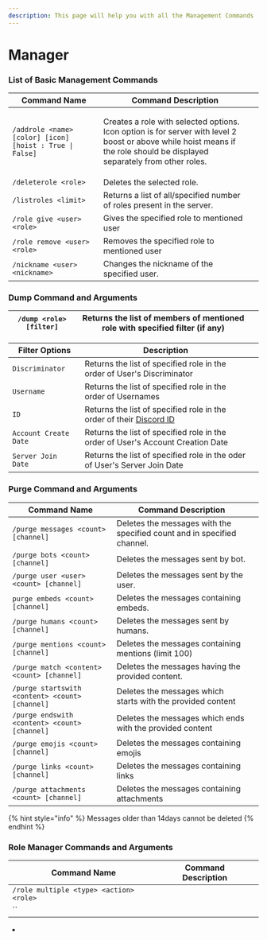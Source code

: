 ```yaml
---
description: This page will help you with all the Management Commands
---
```


# Manager

### List of Basic Management Commands

| Command Name                                             | Command Description                                                                                                                                                                  |   |
| -------------------------------------------------------- | ------------------------------------------------------------------------------------------------------------------------------------------------------------------------------------ | - |
| `/addrole <name> [color] [icon] [hoist : True \| False]` | <p>Creates a role with selected options.<br>Icon option is for server with level 2 boost or above while hoist means if the role should be displayed separately from other roles.</p> |   |
| `/deleterole <role>`                                     | Deletes the selected role.                                                                                                                                                           |   |
| `/listroles <limit>`                                     | Returns a list of all/specified number of roles present in the server.                                                                                                               |   |
| `/role give <user> <role>`                               | Gives the specified role to mentioned user                                                                                                                                           |   |
| `/role remove <user> <role>`                             | Removes the specified role to mentioned user                                                                                                                                         |   |
| `/nickname <user> <nickname>`                            | Changes the nickname of the specified user.                                                                                                                                          |   |

### Dump Command and Arguments

| `/dump <role> [filter]` | Returns the list of members of mentioned role with specified filter (if any) |   |
| ----------------------- | ---------------------------------------------------------------------------- | - |

| Filter Options        | Description                                                                                                                                                              |   |
| --------------------- | ------------------------------------------------------------------------------------------------------------------------------------------------------------------------ | - |
| `Discriminator`       | Returns the list of specified role in the order of User's Discriminator                                                                                                  |   |
| `Username`            | Returns the list of specified role in the order of Usernames                                                                                                             |   |
| `ID`                  | Returns the list of specified role in the order of their [Discord ID](https://rilp-bot.gitbook.io/rilp-bot/wEiqC0iTql2tIUve8C8N/getting-started/basics#copying-user-ids) |   |
| `Account Create Date` | Returns the list of specified role in the order of User's Account Creation Date                                                                                          |   |
| `Server Join Date`    | Returns the list of specified role in the oder of User's Server Join Date                                                                                                |   |

### Purge Command and Arguments

| Command Name                                    | Command Description                                                     |   |
| ----------------------------------------------- | ----------------------------------------------------------------------- | - |
| `/purge messages <count> [channel]`             | Deletes the messages with the specified count and in specified channel. |   |
| `/purge bots <count> [channel]`                 | Deletes the messages sent by bot.                                       |   |
| `/purge user <user> <count> [channel]`          | Deletes the messages sent by the user.                                  |   |
| `purge embeds <count> [channel]`                | Deletes the messages containing embeds.                                 |   |
| `/purge humans <count> [channel]`               | Deletes the messages sent by humans.                                    |   |
| `/purge mentions <count> [channel]`             | Deletes the messages containing mentions (limit 100)                    |   |
| `/purge match <content> <count> [channel]`      | Deletes the messages having the provided content.                       |   |
| `/purge startswith <content> <count> [channel]` | Deletes the messages which starts with the provided content             |   |
| `/purge endswith <content> <count> [channel]`   | Deletes the messages which ends with the provided content               |   |
| `/purge emojis <count> [channel]`               | Deletes the messages containing emojis                                  |   |
| `/purge links <count> [channel]`                | Deletes the messages containing links                                   |   |
| `/purge attachments <count> [channel]`          | Deletes the messages containing attachments                             |   |

{% hint style="info" %}
Messages older than 14days cannot be deleted&#x20;
{% endhint %}

### Role Manager Commands and Arguments

| Command Name                            | Command Description |   |
| --------------------------------------- | ------------------- | - |
| `/role multiple <type> <action> <role>` |                     |   |
| ``                                      |                     |   |

*

